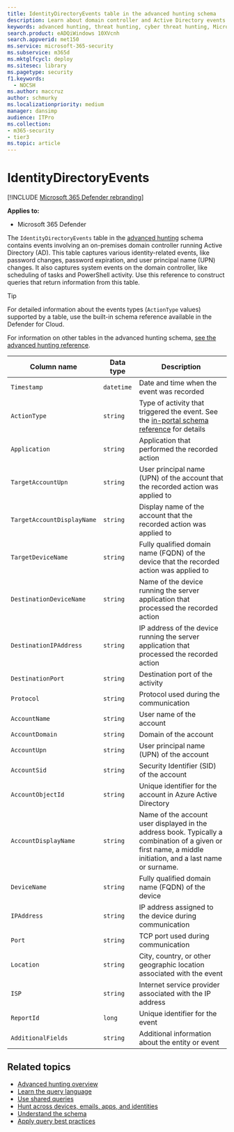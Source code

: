 ```yaml
---
title: IdentityDirectoryEvents table in the advanced hunting schema
description: Learn about domain controller and Active Directory events in the IdentityDirectoryEvents table of the advanced hunting schema
keywords: advanced hunting, threat hunting, cyber threat hunting, Microsoft 365 Defender, microsoft 365, m365, search, query, telemetry, schema reference, kusto, table, column, data type, description, IdentityDirectoryEvents, domain controller, Active Directory, Microsoft Defender for Identity, identities
search.product: eADQiWindows 10XVcnh
search.appverid: met150
ms.service: microsoft-365-security
ms.subservice: m365d
ms.mktglfcycl: deploy
ms.sitesec: library
ms.pagetype: security
f1.keywords: 
  - NOCSH
ms.author: maccruz
author: schmurky
ms.localizationpriority: medium
manager: dansimp
audience: ITPro
ms.collection: 
- m365-security
- tier3
ms.topic: article
---
```


# IdentityDirectoryEvents

[!INCLUDE [Microsoft 365 Defender rebranding](../includes/microsoft-defender.md)]


**Applies to:**
- Microsoft 365 Defender

The `IdentityDirectoryEvents` table in the [advanced hunting](advanced-hunting-overview.md) schema contains events involving an on-premises domain controller running Active Directory (AD). This table captures various identity-related events, like password changes, password expiration, and user principal name (UPN) changes. It also captures system events on the domain controller, like scheduling of tasks and PowerShell activity. Use this reference to construct queries that return information from this table.

>[!TIP]
> For detailed information about the events types (`ActionType` values) supported by a table, use the built-in schema reference available in the Defender for Cloud.

For information on other tables in the advanced hunting schema, [see the advanced hunting reference](advanced-hunting-schema-tables.md).

| Column name | Data type | Description |
|-------------|-----------|-------------|
| `Timestamp` | `datetime` | Date and time when the event was recorded |
| `ActionType` | `string` | Type of activity that triggered the event. See the [in-portal schema reference](advanced-hunting-schema-tables.md?#get-schema-information-in-the-security-center) for details |
| `Application` | `string` | Application that performed the recorded action |
| `TargetAccountUpn` | `string` | User principal name (UPN) of the account that the recorded action was applied to |
| `TargetAccountDisplayName` | `string` | Display name of the account that the recorded action was applied to |
| `TargetDeviceName` | `string` | Fully qualified domain name (FQDN) of the device that the recorded action was applied to |
| `DestinationDeviceName` | `string` | Name of the device running the server application that processed the recorded action |
| `DestinationIPAddress` | `string` | IP address of the device running the server application that processed the recorded action |
| `DestinationPort` | `string` | Destination port of the activity |
| `Protocol` | `string` | Protocol used during the communication |
| `AccountName` | `string` | User name of the account |
| `AccountDomain` | `string` | Domain of the account |
| `AccountUpn` | `string` | User principal name (UPN) of the account |
| `AccountSid` | `string` | Security Identifier (SID) of the account |
| `AccountObjectId` | `string` | Unique identifier for the account in Azure Active Directory |
| `AccountDisplayName` | `string` | Name of the account user displayed in the address book. Typically a combination of a given or first name, a middle initiation, and a last name or surname. |
| `DeviceName` | `string` | Fully qualified domain name (FQDN) of the device |
| `IPAddress` | `string` | IP address assigned to the device during communication |
| `Port` | `string` | TCP port used during communication |
| `Location` | `string` | City, country, or other geographic location associated with the event |
| `ISP` | `string` | Internet service provider associated with the IP address |
| `ReportId` | `long` | Unique identifier for the event |
| `AdditionalFields` | `string` | Additional information about the entity or event |

## Related topics
- [Advanced hunting overview](advanced-hunting-overview.md)
- [Learn the query language](advanced-hunting-query-language.md)
- [Use shared queries](advanced-hunting-shared-queries.md)
- [Hunt across devices, emails, apps, and identities](advanced-hunting-query-emails-devices.md)
- [Understand the schema](advanced-hunting-schema-tables.md)
- [Apply query best practices](advanced-hunting-best-practices.md)
